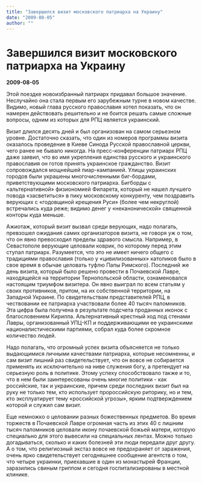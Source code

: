 ```yaml
---
title: "Завершился визит московского патриарха на Украину"
date: "2009-08-05"
author: ""
---
```


# Завершился визит московского патриарха на Украину

**2009-08-05** 

Этой поездке новоизбранный патриарх придавал большое значение. Неслучайно она стала первым его зарубежным турне в новом качестве. Видимо, новый глава русского православия хотел показать, что он намерен действовать решительно и не боится решать самые сложные вопросы, одним из которых для РПЦ является украинский.

Визит длился десять дней и был организован на самом серьезном уровне. Достаточно сказать, что один из номеров программы визита оказалось проведение в Киеве Синода Русской православной церкви, чего ранее не бывало никогда. На пресс-конференции патриарх РПЦ даже заявил, что во имя укрепления единства русского и украинского православия он готов принять украинское гражданство. Визит сопровождался мощнейшей пиар-кампанией. Улицы украинских городов были украшены многочисленными биг-бордами, приветствующими московского патриарха. Бигборды с «альтернативной» физиономией Филарета, который не нашел лучшего повода  «засветиться» в пику московскому конкуренту, чем поздравить верующих с «годовщиной крещения Руси» (более чем некруглой) встречались куда реже; видимо денег у «неканонической» священной конторы куда меньше.

Ажиотаж, который визит вызвал среди верующих, надо полагать, превзошел ожидания самих организаторов визита, не говоря уж о том, что он явно превосходил пределы здравого смысла. Например, в Севастополе верующие целовали коврик, по которому перед этим ступал патриарх. Разумеется, что это не имеет ничего общего с традициями православия (только у «цивилизованных» католиков было в свое время в обычае целовать туфлю Папы Римского). Последний же день визита, который было решено провести в Почаевской Лавре, находящейся на территории Тернопольской области, ознаменовался настоящим триумфом визитера. Он явно выиграл по всем статьям у своих противников, притом, на их собственной территории, на Западной Украине. По свидетельствам представителей РПЦ, в чествовании ее патриарха участвовали более 40 тысяч паломников. Эта цифра была получена в результате подсчета проданных иконок с благословением Кирилла. Альтернативный крестный ход под стенами Лавры, организованный УПЦ-КП и поддерживающими ее украинскими националистическими партиями, собрал куда более скромное количество людей.

Надо полагать, что огромный успех визита объясняется не только выдающимися личными качествами патриарха, которые несомненны, и сам визит лишний раз свидетельствует, что он вовсе не собирается применять их исключительно на ниве служения богу, а претендует на серьезную роль в политике. Этому успеху способствовало также и то, что в нем были заинтересованы очень многие политики - как российские, так и украинские, причем среди последних визит был на руку не только тем, кто использует пророссийскую риторику, но и тем, кто эксплуатирует тему «российской угрозы», ярким подтверждением которой и служил сам визит.

Еще немножко о целовании разных божественных предметов. Во время торжеств в Почаевской Лавре огромная часть из этих 40 с лишним тысяч паломников целовали икону почаевской божьей матери, которую специально для этого вывесили на специальных лентах. Можно только догадываться, сколько и каких болезней эти люди передали друг другу. А о том, что религиозный экстаз вовсе не предохраняет от заражения, очень ярко свидетельствует сегодняшнее сообщение агентств о том, что четыре украинки, приехавшие в один из монастырей Франции, заразились свиным гриппом и сегодня госпитализированы в местной клинике.